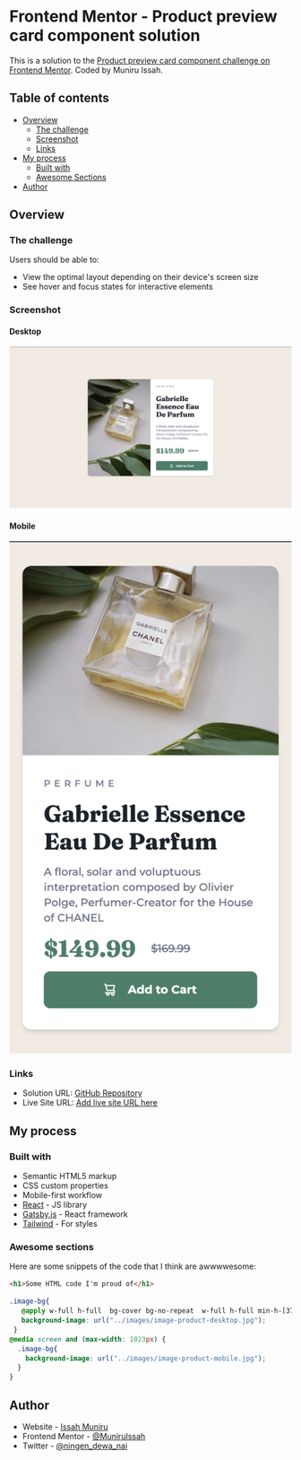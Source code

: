 # Frontend Mentor - Product preview card component solution

This is a solution to the [Product preview card component challenge on Frontend Mentor](https://www.frontendmentor.io/challenges/product-preview-card-component-GO7UmttRfa). Coded by Muniru Issah.

## Table of contents

- [Overview](#overview)
    - [The challenge](#the-challenge)
    - [Screenshot](#screenshot)
    - [Links](#links)
- [My process](#my-process)
    - [Built with](#built-with)
    - [Awesome Sections](#awesome-sections)
- [Author](#author)

## Overview

### The challenge

Users should be able to:

- View the optimal layout depending on their device's screen size
- See hover and focus states for interactive elements

### Screenshot
#### Desktop
![](./screenshot.png)
#### Mobile
![](./screenshot-mobile.png)

### Links

- Solution URL: [GitHub Repository](https://github.com/MuniruIssah/product-preview-card)
- Live Site URL: [Add live site URL here](https://product-preview-card-git-main-muniruissah.vercel.app/)

## My process

### Built with

- Semantic HTML5 markup
- CSS custom properties
- Mobile-first workflow
- [React](https://reactjs.org/) - JS library
- [Gatsby.js](https://www.gatsbyjs.com/) - React framework
- [Tailwind](https://tailwindcss.com/) - For styles

### Awesome sections
Here are some snippets of the code that I think are awwwwesome:


```html
<h1>Some HTML code I'm proud of</h1>
```
```css
.image-bg{
   @apply w-full h-full  bg-cover bg-no-repeat  w-full h-full min-h-[37vh];
   background-image: url("../images/image-product-desktop.jpg");
 }
@media screen and (max-width: 1023px) {
  .image-bg{
    background-image: url("../images/image-product-mobile.jpg");
  }
}
```


## Author

- Website - [Issah Muniru](https://muniruissah.github.io/muniru-issahs-portfolio/)
- Frontend Mentor - [@MuniruIssah](https://www.frontendmentor.io/profile/MuniruIssah)
- Twitter - [@ningen_dewa_nai](https://www.twitter.com/ningen_dewa_nai)
